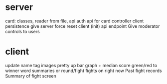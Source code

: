 # server

card: classes, reader from file, api
auth
api for card
controller client
persistence
give server force reset client (init) api endpoint
Give moderator controls to users

# client

update name tag
images
pretty up bar graph + median score
green/red to winner
word summaries or round/fight
fights on right now
Past fight records
Summary of fight screen

